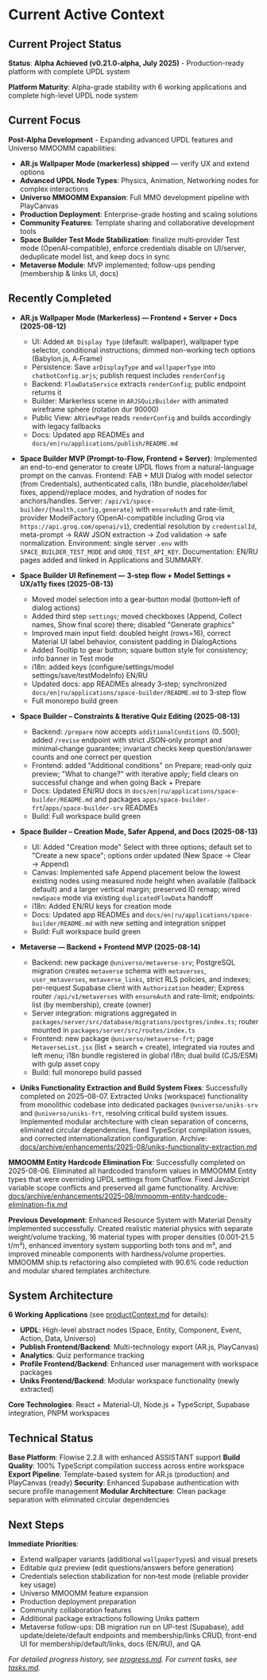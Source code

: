 # Current Active Context

## Current Project Status

**Status**: **Alpha Achieved (v0.21.0-alpha, July 2025)** - Production-ready platform with complete UPDL system

**Platform Maturity**: Alpha-grade stability with 6 working applications and complete high-level UPDL node system

## Current Focus

**Post-Alpha Development** - Expanding advanced UPDL features and Universo MMOOMM capabilities:

-   **AR.js Wallpaper Mode (markerless) shipped** — verify UX and extend options
-   **Advanced UPDL Node Types**: Physics, Animation, Networking nodes for complex interactions
-   **Universo MMOOMM Expansion**: Full MMO development pipeline with PlayCanvas
-   **Production Deployment**: Enterprise-grade hosting and scaling solutions
-   **Community Features**: Template sharing and collaborative development tools
-   **Space Builder Test Mode Stabilization**: finalize multi‑provider Test mode (OpenAI‑compatible), enforce credentials disable on UI/server, deduplicate model list, and keep docs in sync
-   **Metaverse Module**: MVP implemented; follow-ups pending (membership & links UI, docs)

## Recently Completed

-   **AR.js Wallpaper Mode (Markerless) — Frontend + Server + Docs (2025-08-12)**
    -   UI: Added `AR Display Type` (default: wallpaper), wallpaper type selector, conditional instructions; dimmed non-working tech options (Babylon.js, A‑Frame)
    -   Persistence: Save `arDisplayType` and `wallpaperType` into `chatbotConfig.arjs`; publish request includes `renderConfig`
    -   Backend: `FlowDataService` extracts `renderConfig`; public endpoint returns it
    -   Builder: Markerless scene in `ARJSQuizBuilder` with animated wireframe sphere (rotation dur 90000)
    -   Public View: `ARViewPage` reads `renderConfig` and builds accordingly with legacy fallbacks
    -   Docs: Updated app READMEs and `docs/en|ru/applications/publish/README.md`
-   **Space Builder MVP (Prompt-to-Flow, Frontend + Server)**: Implemented an end-to-end generator to create UPDL flows from a natural-language prompt on the canvas. Frontend: FAB + MUI Dialog with model selector (from Credentials), authenticated calls, i18n bundle, placeholder/label fixes, append/replace modes, and hydration of nodes for anchors/handles. Server: `/api/v1/space-builder/{health,config,generate}` with `ensureAuth` and rate-limit, provider ModelFactory (OpenAI-compatible including Groq via `https://api.groq.com/openai/v1`), credential resolution by `credentialId`, meta-prompt → RAW JSON extraction → Zod validation → safe normalization. Environment: single server `.env` with `SPACE_BUILDER_TEST_MODE` and `GROQ_TEST_API_KEY`. Documentation: EN/RU pages added and linked in Applications and SUMMARY.
-   **Space Builder UI Refinement — 3‑step flow + Model Settings + UX/a11y fixes (2025-08-13)**

    -   Moved model selection into a gear‑button modal (bottom‑left of dialog actions)
    -   Added third step `settings`; moved checkboxes (Append, Collect names, Show final score) there; disabled "Generate graphics"
    -   Improved main input field: doubled height (rows=16), correct Material UI label behavior, consistent padding in DialogActions
    -   Added Tooltip to gear button; square button style for consistency; info banner in Test mode
    -   i18n: added keys (configure/settings/model settings/save/testModeInfo) EN/RU
    -   Updated docs: app READMEs already 3‑step; synchronized `docs/en|ru/applications/space-builder/README.md` to 3‑step flow
    -   Full monorepo build green

-   **Space Builder – Constraints & Iterative Quiz Editing (2025-08-13)**

    -   Backend: `/prepare` now accepts `additionalConditions` (0..500); added `/revise` endpoint with strict JSON‑only prompt and minimal‑change guarantee; invariant checks keep question/answer counts and one correct per question
    -   Frontend: added "Additional conditions" on Prepare; read‑only quiz preview; "What to change?" with iterative apply; field clears on successful change and when going Back + Prepare
    -   Docs: Updated EN/RU docs in `docs/en|ru/applications/space-builder/README.md` and packages `apps/space-builder-frt`/`apps/space-builder-srv` READMEs
    -   Build: Full workspace build green

-   **Space Builder – Creation Mode, Safer Append, and Docs (2025-08-13)**

    -   UI: Added "Creation mode" Select with three options; default set to "Create a new space"; options order updated (New Space → Clear → Append)
    -   Canvas: Implemented safe Append placement below the lowest existing nodes using measured node height when available (fallback default) and a larger vertical margin; preserved ID remap; wired `newSpace` mode via existing `duplicatedFlowData` handoff
    -   i18n: Added EN/RU keys for creation mode
    -   Docs: Updated app READMEs and `docs/en|ru/applications/space-builder/README.md` with new setting and integration snippet
    -   Build: Full workspace build green

-   **Metaverse — Backend + Frontend MVP (2025-08-14)**

    -   Backend: new package `@universo/metaverse-srv`; PostgreSQL migration creates `metaverse` schema with `metaverses`, `user_metaverses`, `metaverse_links`, strict RLS policies, and indexes; per-request Supabase client with `Authorization` header; Express router `/api/v1/metaverses` with `ensureAuth` and rate-limit; endpoints: list (by membership), create (owner)
    -   Server integration: migrations aggregated in `packages/server/src/database/migrations/postgres/index.ts`; router mounted in `packages/server/src/routes/index.ts`
    -   Frontend: new package `@universo/metaverse-frt`; page `MetaverseList.jsx` (list + search + create), integrated via routes and left menu; i18n bundle registered in global i18n; dual build (CJS/ESM) with gulp asset copy
    -   Build: full monorepo build passed

-   **Uniks Functionality Extraction and Build System Fixes**: Successfully completed on 2025-08-07. Extracted Uniks (workspace) functionality from monolithic codebase into dedicated packages `@universo/uniks-srv` and `@universo/uniks-frt`, resolving critical build system issues. Implemented modular architecture with clean separation of concerns, eliminated circular dependencies, fixed TypeScript compilation issues, and corrected internationalization configuration. Archive: [docs/archive/enhancements/2025-08/uniks-functionality-extraction.md](../docs/archive/enhancements/2025-08/uniks-functionality-extraction.md)

**MMOOMM Entity Hardcode Elimination Fix**: Successfully completed on 2025-08-06. Eliminated all hardcoded transform values in MMOOMM Entity types that were overriding UPDL settings from Chatflow. Fixed JavaScript variable scope conflicts and preserved all game functionality. Archive: [docs/archive/enhancements/2025-08/mmoomm-entity-hardcode-elimination-fix.md](../docs/archive/enhancements/2025-08/mmoomm-entity-hardcode-elimination-fix.md)

**Previous Development**: Enhanced Resource System with Material Density implemented successfully. Created realistic material physics with separate weight/volume tracking, 16 material types with proper densities (0.001-21.5 t/m³), enhanced inventory system supporting both tons and m³, and improved mineable components with hardness/volume properties. MMOOMM ship.ts refactoring also completed with 90.6% code reduction and modular shared templates architecture.

## System Architecture

**6 Working Applications** (see [productContext.md](productContext.md) for details):

-   **UPDL**: High-level abstract nodes (Space, Entity, Component, Event, Action, Data, Universo)
-   **Publish Frontend/Backend**: Multi-technology export (AR.js, PlayCanvas)
-   **Analytics**: Quiz performance tracking
-   **Profile Frontend/Backend**: Enhanced user management with workspace packages
-   **Uniks Frontend/Backend**: Modular workspace functionality (newly extracted)

**Core Technologies**: React + Material-UI, Node.js + TypeScript, Supabase integration, PNPM workspaces

## Technical Status

**Base Platform**: Flowise 2.2.8 with enhanced ASSISTANT support
**Build Quality**: 100% TypeScript compilation success across entire workspace
**Export Pipeline**: Template-based system for AR.js (production) and PlayCanvas (ready)
**Security**: Enhanced Supabase authentication with secure profile management
**Modular Architecture**: Clean package separation with eliminated circular dependencies

## Next Steps

**Immediate Priorities**:

-   Extend wallpaper variants (additional `wallpaperType`s) and visual presets
-   Editable quiz preview (edit questions/answers before generation)
-   Credentials selection stabilization for non‑test mode (reliable provider key usage)
-   Universo MMOOMM feature expansion
-   Production deployment preparation
-   Community collaboration features
-   Additional package extractions following Uniks pattern
-   Metaverse follow-ups: DB migration run on UP-test (Supabase), add update/delete/default endpoints and membership/links CRUD, front-end UI for membership/default/links, docs (EN/RU), and QA

_For detailed progress history, see [progress.md](progress.md). For current tasks, see [tasks.md](tasks.md)._
